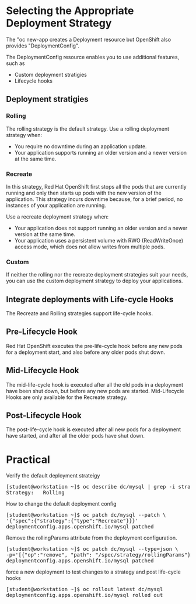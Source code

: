 # Selecting the Appropriate Deployment Strategy

The "oc new-app creates a Deployment resource but OpenShift also provides "DeploymentConfig". 

The DeploymentConfig resource enables you to use additional features, such as 
- Custom deployment stratigies
- Lifecycle hooks

## Deployment stratigies

### Rolling 
The rolling strategy is the default strategy.
Use a rolling deployment strategy when:
- You require no downtime during an application update.
- Your application supports running an older version and a newer version at the same time.


### Recreate
In this strategy, Red Hat OpenShift first stops all the pods that are currently running and only then starts up pods with the new version of the application. This strategy incurs downtime because, for a brief period, no instances of your application are running.

Use a recreate deployment strategy when:
- Your application does not support running an older version and a newer version at the same time.
- Your application uses a persistent volume with RWO (ReadWriteOnce) access mode, which does not allow writes from multiple pods.

### Custom
If neither the rolling nor the recreate deployment strategies suit your needs, you can use the custom deployment strategy to deploy your applications.

## Integrate deployments with Life-cycle Hooks 
The Recreate and Rolling strategies support life-cycle hooks. 

## Pre-Lifecycle Hook
Red Hat OpenShift executes the pre-life-cycle hook before any new pods for a deployment start, and also before any older pods shut down.

## Mid-Lifecycle Hook
The mid-life-cycle hook is executed after all the old pods in a deployment have been shut down, but before any new pods are started. Mid-Lifecycle Hooks are only available for the Recreate strategy.

## Post-Lifecycle Hook
The post-life-cycle hook is executed after all new pods for a deployment have started, and after all the older pods have shut down.

# Practical
Verify the default deployment strateigy
<pre>
[student@workstation ~]$ oc describe dc/mysql | grep -i strategy:
Strategy:	Rolling
</pre>

How to change the default deployment config 
<pre>
[student@workstation ~]$ oc patch dc/mysql --patch \
'{"spec":{"strategy":{"type":"Recreate"}}}'
deploymentconfig.apps.openshift.io/mysql patched
</pre>

Remove the rollingParams attribute from the deployment configuration.
<pre>
[student@workstation ~]$ oc patch dc/mysql --type=json \
-p='[{"op":"remove", "path": "/spec/strategy/rollingParams"}]'
deploymentconfig.apps.openshift.io/mysql patched
</pre>

force a new deployment to test changes to a strategy and post life-cycle hooks
<pre>
[student@workstation ~]$ oc rollout latest dc/mysql
deploymentconfig.apps.openshift.io/mysql rolled out
</pre>